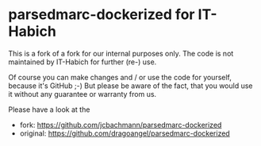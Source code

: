 # parsedmarc-dockerized for IT-Habich

This is a fork of a fork for our internal purposes only. 
The code is not maintained by IT-Habich for further (re-) use.

Of course you can make changes and / or use the code for yourself, because it's GitHub ;-) 
But please be aware of the fact, that you would use it without any guarantee or warranty from us.

Please have a look at the
* fork: https://github.com/jcbachmann/parsedmarc-dockerized
* original: https://github.com/dragoangel/parsedmarc-dockerized
